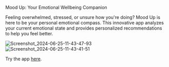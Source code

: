 Mood Up: Your Emotional Wellbeing Companion

Feeling overwhelmed, stressed, or unsure how you're doing? Mood Up is here to be your personal emotional compass. This innovative app analyzes your current emotional state and provides personalized recommendations to help you feel better.

![Screenshot_2024-06-25-11-43-47-93](https://github.com/Philemon-Kipngetich/Mood-Detector/assets/114434476/c28b5109-7257-47b6-acf4-06c55dca1169) ![Screenshot_2024-06-25-11-43-41-51](https://github.com/Philemon-Kipngetich/Mood-Detector/assets/114434476/d15d03c9-047d-4bf0-b409-6e0608f65f2a)

Try the app [here](https://drive.google.com/file/d/1aF9T76Kh6qwI96yVfdn6dM7N7DSfigQq/view?usp=sharing).
